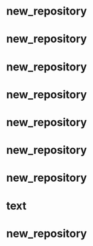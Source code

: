 # new_repository
# new_repository
# new_repository
# new_repository
# new_repository
# new_repository
# new_repository
# text
# new_repository
